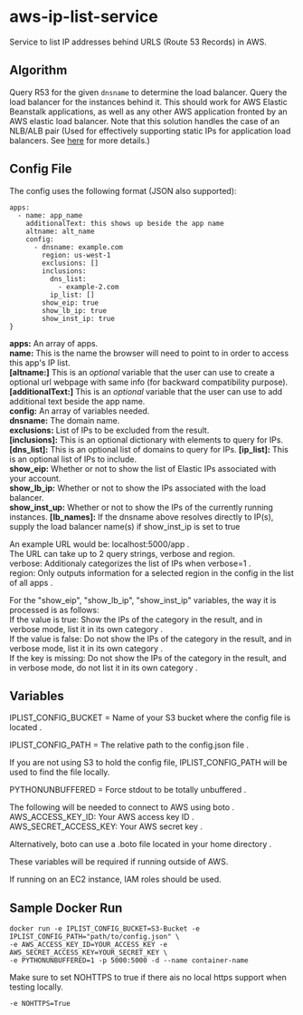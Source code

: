 # aws-ip-list-service 
Service to list IP addresses behind URLS (Route 53 Records) in AWS.

## Algorithm

Query R53 for the given `dnsname` to determine the load balancer.
Query the load balancer for the instances behind it. This should
work for AWS Elastic Beanstalk applications, as well as any other
AWS application fronted by an AWS elastic load balancer. Note that
this solution handles the case of an NLB/ALB pair (Used for effectively
supporting static IPs for application load balancers. See
[here](https://aws.amazon.com/blogs/networking-and-content-delivery/using-static-ip-addresses-for-application-load-balancers/)
for more details.)

## Config File
The config uses the following format (JSON also supported):
````
apps:
  - name: app_name
    additionalText: this shows up beside the app name
    altname: alt_name
    config:
      - dnsname: example.com
        region: us-west-1
        exclusions: []
        inclusions:
          dns_list:
            - example-2.com
          ip_list: []
        show_eip: true
        show_lb_ip: true
        show_inst_ip: true
}
````

**apps:** An array of apps.   
**name:** This is the name the browser will need to point to in order to access this app's IP list.   
**[altname:]** This is an *optional* variable that the user can use to create a optional url webpage with same info (for backward compatibility purpose).   
**[additionalText:]** This is an *optional* variable that the user can use to add additional text beside the app name.   
**config:** An array of variables needed.   
**dnsname:** The domain name.   
**exclusions:** List of IPs to be excluded from the result.   
**[inclusions]:** This is an optional dictionary with elements to query for IPs.   
**[dns_list]:** This is an optional list of domains to query for IPs.
**[ip_list]:** This is an optional list of IPs to include.   
**show_eip:** Whether or not to show the list of Elastic IPs associated with your account.   
**show_lb_ip:** Whether or not to show the IPs associated with the load balancer.   
**show_inst_up:** Whether or not to show the IPs of the currently running instances.
**[lb_names]:** If the dnsname above resolves directly to IP(s), supply the load balancer name(s) if show_inst_ip is set to true

An example URL would be: localhost:5000/app .   
The URL can take up to 2 query strings, verbose and region.    
verbose: Additionaly categorizes the list of IPs when verbose=1 .   
region: Only outputs information for a selected region in the config in the list of all apps .     

For the "show_eip", "show_lb_ip", "show_inst_ip" variables, the way it is processed is as follows:    
If the value is true: Show the IPs of the category in the result, and in verbose mode, list it in its own category .   
If the value is false: Do not show the IPs of the category in the result, and in verbose mode, list it in its own category .   
If the key is missing: Do not show the IPs of the category in the result, and in verbose mode, do not list it in its own category .   

## Variables

IPLIST_CONFIG_BUCKET = Name of your S3 bucket where the config file is located .   

IPLIST_CONFIG_PATH = The relative path to the config.json file .   

If you are not using S3 to hold the config file, IPLIST_CONFIG_PATH will be used to find the file locally.    

PYTHONUNBUFFERED = Force stdout to be totally unbuffered .   

The following will be needed to connect to AWS using boto .   
AWS_ACCESS_KEY_ID: Your AWS access key ID .   
AWS_SECRET_ACCESS_KEY: Your AWS secret key .   

Alternatively, boto can use a .boto file located in your home directory .   

These variables will be required if running outside of AWS.   

If running on an EC2 instance, IAM roles should be used.   

## Sample Docker Run

````
docker run -e IPLIST_CONFIG_BUCKET=S3-Bucket -e IPLIST_CONFIG_PATH="path/to/config.json" \
-e AWS_ACCESS_KEY_ID=YOUR_ACCESS_KEY -e AWS_SECRET_ACCESS_KEY=YOUR_SECRET_KEY \
-e PYTHONUNBUFFERED=1 -p 5000:5000 -d --name container-name
````

Make sure to set NOHTTPS to true if there ais no local https support when testing locally. 
```
-e NOHTTPS=True
```


